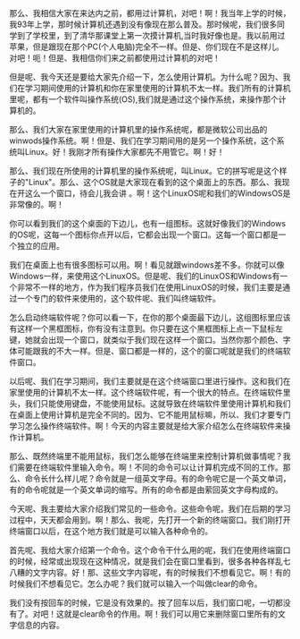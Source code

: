   那么、我相信大家在来达内之前，都用过计算机，对吧！啊！我当年上学的时候，我93年上学，那时候计算机还遇到没有像现在那么普及。那时候呢，我们很多同学到了学校里，到了清华那课堂上第一次摸计算机,当时我好像也是。我以前用过苹果，但是跟现在那个PC(个人电脑)完全不一样。但是、你们现在不是这样儿。对吧！呃！但是、我相信你们来之前都使用过计算机的对吧！
  
  但是呢、我今天还是要给大家先介绍一下，怎么使用计算机。为什么呢？因为、我们在学习期间使用的计算机和你在家里使用的计算机不太一样。我们所有的计算机里呢，都有一个软件叫操作系统(OS),我们就是通过这个操作系统，来操作那个计算机的。
  
  那么、我们大家在家里使用的计算机里的操作系统呢，都是微软公司出品的winwods操作系统。啊！但是、我们在学习期间用的是另一个操作系统，这个系统叫Linux。好！我刚才所有操作大家都先不用管它。啊！好！ 
  
  那么、我们现在所使用的计算机里的操作系统呢，叫Linux。它的拼写呢是这个样子的"Linux"。那么、这个OS就是大家现在看到的这个桌面上的东西。那么、我现在开这么一个窗口，待会儿我会讲 。啊！这个LinuxOS呢和我们的WindowsOS是非常像的。啊！
  
  你可以看到我们的这个桌面的下边儿，也有一组图标。这就好像我们的Windows的OS呢，这每一个图标你点开以后，它都会出现一个窗口。这每一个窗口都是一个独立的应用。
  
  我们在桌面上也有很多图标可以用。啊！看见就跟windows差不多。你就可以像Windows一样，来使用这个LinuxOS。但是呢、我们的LinuxOS和Windows有一个非常不一样的地方，作为我们程序员我们在使用LinuxOS的时候，我们主要是通过一个专门的软件来使用的，这个软件呢、我们叫终端软件。
  
  怎么启动终端软件呢？你可以看一下，在你的那个桌面最下边儿，这组图标里应该有这样一个黑框图标，你有没有注意到。你只要在这个黑框图标上点一下鼠标左键，她就会出现一个窗口，就类似于我们现在这样一个窗口。当然你那个颜色、字体可能跟我的不大一样。但是、窗口都是一样的，这个的窗口呢就是我们的终端软件窗口。
  
  以后呢、我们在学习期间，我们主要就是在这个终端窗口里进行操作。这和我们在家里使用的计算机不太一样。这个终端软件呢，有一个很大的特点。在终端软件里头，我们只能使用键盘，不能使用鼠标。这就导致在终端软件里使用计算机和我们在桌面上使用计算机是完全不同的。因为、它不能用鼠标嘛，所以、我们才要专门学习怎么操作终端软件。啊！今天的内容主要就是给大家介绍怎么在终端软件来操作计算机。
  
  那么、既然终端里不能用鼠标，我们怎么能够在终端里来控制计算机做事情呢？我们需要在终端软件里输入命令。啊！不同的命令可以让计算机完成不同的工作。那么、命令长什么样儿呢？命令就是一组英文字母。有的命令呢它是一个英文单词，有的命令呢就是一个英文单词的缩写。所有的命令都是由萦回英文字母构成的。

今天呢、我主要给大家介绍我们常见的一些命令。这些命令呢，我们在后期的学习过程中，天天都会用到。啊！那么、我呢，先打开一个新的终端窗口。我们刚打开终端窗口以后，在这个地方我们就是可以输入各种命令的。

首先呢、我给大家介绍第一个命令。这个命令干什么用的呢，我们在使用终端窗口的时候，经常或出现现在这种情况，就是我们会在窗口里看到，很多各种各样乱七八糟的文字内容。好！那、这些文字内容呢，有的时候我们不想看见它。啊！有的时候我们不想看见它。怎么办呢？我们就可以输入一个叫做clear的命令。

我们没有按回车的时候，它是没有效果的。按了回车以后，我们窗口呢，一切都没有了。对吧！这就是clear命令的作用。啊！我们可以用它来删除窗口里所有的文字信息的内容。
